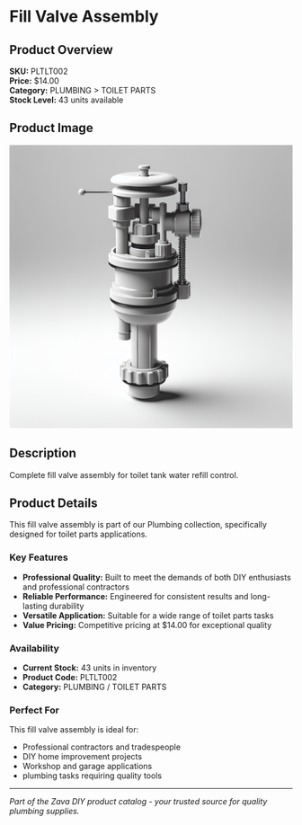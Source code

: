 # Fill Valve Assembly

## Product Overview

**SKU:** PLTLT002  
**Price:** $14.00  
**Category:** PLUMBING > TOILET PARTS  
**Stock Level:** 43 units available  

## Product Image

![Fill Valve Assembly](https://raw.githubusercontent.com/microsoft/ai-tour-26-zava-diy-dataset-plus-mcp/refs/heads/main/images/plumbing_toilet_parts_fill_valve_assembly_20250620_213131.png)

## Description

Complete fill valve assembly for toilet tank water refill control.

## Product Details

This fill valve assembly is part of our Plumbing collection, specifically designed for toilet parts applications. 

### Key Features

- **Professional Quality:** Built to meet the demands of both DIY enthusiasts and professional contractors
- **Reliable Performance:** Engineered for consistent results and long-lasting durability
- **Versatile Application:** Suitable for a wide range of toilet parts tasks
- **Value Pricing:** Competitive pricing at $14.00 for exceptional quality

### Availability

- **Current Stock:** 43 units in inventory
- **Product Code:** PLTLT002
- **Category:** PLUMBING / TOILET PARTS

### Perfect For

This fill valve assembly is ideal for:
- Professional contractors and tradespeople
- DIY home improvement projects  
- Workshop and garage applications
- plumbing tasks requiring quality tools

---

*Part of the Zava DIY product catalog - your trusted source for quality plumbing supplies.*
